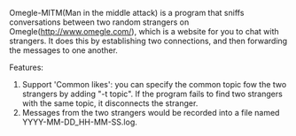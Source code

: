 Omegle-MITM(Man in the middle attack) is a program that sniffs conversations between two random strangers on Omegle(http://www.omegle.com/), which is a website for you to chat with strangers. It does this by establishing two connections, and then forwarding the messages to one another.

Features:

1. Support 'Common likes': you can specify the common topic fow the two strangers by adding "-t topic". If the program fails to find two strangers with the same topic, it disconnects the stranger.
2. Messages from the two strangers would be recorded into a file named YYYY-MM-DD_HH-MM-SS.log.